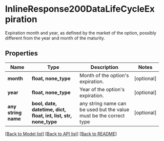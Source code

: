 # InlineResponse200DataLifeCycleExpiration

Expiration month and year, as defined by the market of the option, possibly different from the year and month of the maturity.

## Properties
Name | Type | Description | Notes
------------ | ------------- | ------------- | -------------
**month** | **float, none_type** | Month of the option&#39;s expiration. | [optional] 
**year** | **float, none_type** | Year of the option&#39;s expiration. | [optional] 
**any string name** | **bool, date, datetime, dict, float, int, list, str, none_type** | any string name can be used but the value must be the correct type | [optional]

[[Back to Model list]](../README.md#documentation-for-models) [[Back to API list]](../README.md#documentation-for-api-endpoints) [[Back to README]](../README.md)


